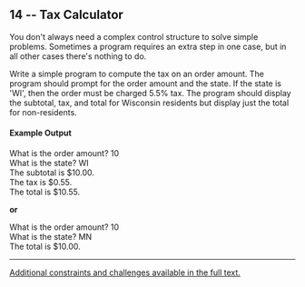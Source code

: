 ## 14 -- Tax Calculator
You don't always need a complex control structure to
solve simple problems. Sometimes a program requires
an extra step in one case, but in all other cases
there's nothing to do.

Write a simple program to compute the tax on an
order amount. The program should prompt for the
order amount and the state. If the state is 'WI',
then the order must be charged 5.5% tax. The
program should display the subtotal, tax, and
total for Wisconsin residents but display just
the total for non-residents.

#### Example Output
What is the order amount? 10  
What is the state? WI  
The subtotal is $10.00.  
The tax is $0.55.  
The total is $10.55.

**or**  

What is the order amount? 10  
What is the state? MN  
The total is $10.00.

***
[Additional constraints and challenges available in the full text.](https://www.amazon.com/Exercises-Programmers-Challenges-Develop-Coding/dp/1680501224)
